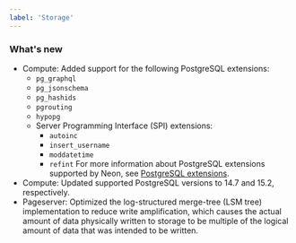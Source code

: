 ```yaml
---
label: 'Storage'
---
```


### What's new

- Compute: Added support for the following PostgreSQL extensions:
  - `pg_graphql`
  - `pg_jsonschema`
  - `pg_hashids`
  - `pgrouting`
  - `hypopg`
  - Server Programming Interface (SPI) extensions:
    - `autoinc`
    - `insert_username`
    - `moddatetime`
    - `refint`
  For more information about PostgreSQL extensions supported by Neon, see [PostgreSQL extensions](https://neon.tech/docs/reference/pg-extensions/).
- Compute: Updated supported PostgreSQL versions to 14.7 and 15.2, respectively.
- Pageserver: Optimized the log-structured merge-tree (LSM tree) implementation to reduce write amplification, which causes the actual amount of data physically written to storage to be multiple of the logical amount of data that was intended to be written.
